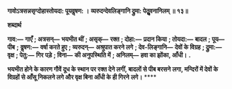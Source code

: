 **गावोऽत्रसन्नसृग्दोहास्तोयदा: पूयवॢषण: ।** **व्यरुदन्देवलिङ्गानि द्रुमा: पेतुॢवनानिलम् ॥ १३॥** 

**शब्दार्थ** 

**गाव:—** **गाएँ** **; अत्रसन्—** **भयभीत थीं** **; असृक्—** **रक्त** **; दोहा:—** **प्रदान किया** **; तोयदा:—** **बादल** **; पूय—** **पीब** **;** **वॢषण:—** **वर्षा करते हुए** **; व्यरुदन्—** **अश्रुपात करने लगे** **; देव-लिङ्गानि—** **देवों के विग्रह** **; द्रुमा:—** **वृक्ष** **; पेतु:—** **गिर** **पड़े** **; विना—** **की अनुपस्थिति में** **; अनिलम्—** **हवा का झोंका, आँधी।** **.** 

**भयभीत होने के कारण गौवें दूध के स्थान पर रक्त देने लगीं, बादलों से पीब बरसने** **लगा, मन्दिरों में देवों के विग्रहों से आँसू निकलने लगे और वृक्ष बिना आँधी के ही गिरने** **लगे।** **** 
